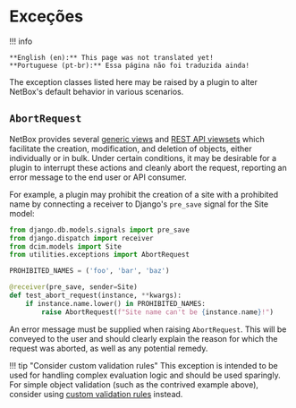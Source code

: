 # Exceções

!!! info

    **English (en):** This page was not translated yet!
    **Portuguese (pt-br):** Essa página não foi traduzida ainda!

The exception classes listed here may be raised by a plugin to alter NetBox's default behavior in various scenarios.

## `AbortRequest`

NetBox provides several [generic views](./views.md) and [REST API viewsets](./rest-api.md) which facilitate the creation, modification, and deletion of objects, either individually or in bulk. Under certain conditions, it may be desirable for a plugin to interrupt these actions and cleanly abort the request, reporting an error message to the end user or API consumer.

For example, a plugin may prohibit the creation of a site with a prohibited name by connecting a receiver to Django's `pre_save` signal for the Site model:

```python
from django.db.models.signals import pre_save
from django.dispatch import receiver
from dcim.models import Site
from utilities.exceptions import AbortRequest

PROHIBITED_NAMES = ('foo', 'bar', 'baz')

@receiver(pre_save, sender=Site)
def test_abort_request(instance, **kwargs):
    if instance.name.lower() in PROHIBITED_NAMES:
        raise AbortRequest(f"Site name can't be {instance.name}!")
```

An error message must be supplied when raising `AbortRequest`. This will be conveyed to the user and should clearly explain the reason for which the request was aborted, as well as any potential remedy.

!!! tip "Consider custom validation rules"
    This exception is intended to be used for handling complex evaluation logic and should be used sparingly. For simple object validation (such as the contrived example above), consider using [custom validation rules](../../customization/custom-validation.md) instead.
